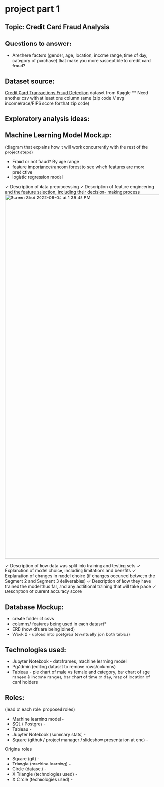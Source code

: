 # project part 1 

## Topic: Credit Card Fraud Analysis

## Questions to answer: 
* Are there factors (gender, age, location, income range, time of day, category of purchase) that make you more susceptible to credit card fraud?

## Dataset source:
[Credit Card Transactions Fraud Detection](https://www.kaggle.com/datasets/kartik2112/fraud-detection) dataset from Kaggle
** Need another csv with at least one column same (zip code // avg income/race/FIPS score for that zip code) 

## Exploratory analysis ideas:


## Machine Learning Model Mockup:
(diagram that explains how it will work concurrently with the rest of the project steps)
* Fraud or not fraud? By age range
* feature importance/random forest to see which features are more predictive
* logistic regression model

✓ Description of data preprocessing
 ✓ Description of feature engineering and the feature selection, including their decision- making process
 <img width="1192" alt="Screen Shot 2022-09-04 at 1 39 48 PM" src="https://user-images.githubusercontent.com/103595718/188328713-7124d4c9-0883-432c-98be-b4da5946a585.png">
 
 ✓ Description of how data was split into training and testing sets
 ✓ Explanation of model choice, including limitations and benefits
 ✓ Explanation of changes in model choice (if changes occurred between the Segment 2 and Segment 3 deliverables)
 ✓ Description of how they have trained the model thus far, and any additional training that will take place
 ✓ Description of current accuracy score

## Database Mockup:
* create folder of csvs 
* columns/ features being used in each dataset*
* ERD (how dfs are being joined)
* Week 2 - upload into postgres (eventually join both tables)

## Technologies used:
* Jupyter Notebook - dataframes, machine learning model
* PgAdmin (editing dataset to remove rows/columns)
* Tableau - pie chart of male vs female and category, bar chart of age ranges & income ranges, bar chart of time of day, map of location of card holders

## Roles:
(lead of each role, proposed roles) 
* Machine learning model - 
* SQL / Postgres - 
* Tableau - 
* Jupyter Notebook (summary stats) - 
* Square (github / project manager / slideshow presentation at end) - 

Original roles
* Square (git) - 
* Triangle (machine learning) - 
* Circle (dataset) - 
* X Triangle (technologies used) - 
* X Circle (technologies used) - 

